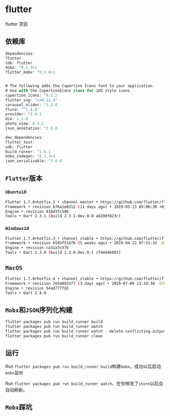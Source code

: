 # flutter
flutter 项目

## 依赖库

```dart
dependencies:
flutter:
sdk: flutter
mobx: ^0.3.3+2
flutter_mobx: ^0.3.0+1


# The following adds the Cupertino Icons font to your application.
# Use with the CupertinoIcons class for iOS style icons.
cupertino_icons: ^0.1.2
flutter_svg: ">=0.12.4"
carousel_slider: ^1.3.0
fluro: "^1.4.0"
provider: ^2.0.1
dio: 2.1.0
photo_view: 0.4.2
json_annotation: ^2.0.0

dev_dependencies:
flutter_test:
sdk: flutter
build_runner: ^1.6.1
mobx_codegen: ^0.3.3+1
json_serializable: ^3.0.0
```

## `Flutter`版本

### `Ubuntu18`

```bash
Flutter 1.7.8+hotfix.3 • channel master • https://github.com/flutter/flutter.git
Framework • revision b76a1e8312 (11 days ago) • 2019-05-13 09:06:30 +0100
Engine • revision 816d3fc586
Tools • Dart 2.3.1 (build 2.3.1-dev.0.0 a0290f823c)
```

### `Windows10`

```bash
Flutter 1.7.8+hotfix.3 • channel stable • https://github.com/flutter/flutter.git
Framework • revision b593f5167b (5 weeks ago) • 2019-04-22 07:51:33 -0700
Engine • revision ca31a7c57b
Tools • Dart 2.3.0 (build 2.3.0-dev.0.1 cf4444b803)
```

## `MacOS`

```bash
Flutter 1.7.8+hotfix.4 • channel stable • https://github.com/flutter/flutter.git
Framework • revision 2e540931f7 (3 days ago) • 2019-07-09 13:14:38 -0700
Engine • revision 54ad777fd2
Tools • Dart 2.4.0
```

## `Mobx`和`JSON`序列化构建

```dart
flutter packages pub run build_runner build
flutter packages pub run build_runner watch
flutter packages pub run build_runner watch --delete-conflicting-outputs
flutter packages pub run build_runner clean
```

## 运行

Run `flutter packages pub run build_runner build`构建`mobx`，成功以后启动`mobx`监听

Run `flutter packages pub run build_runner watch`，在你修改了`store`以后会自动刷新。

## `Mobx`踩坑
